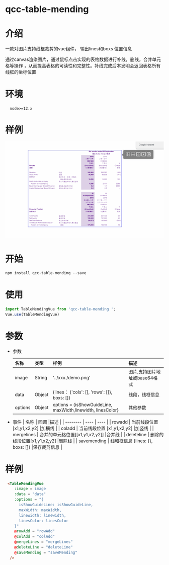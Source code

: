 # qcc-table-mending

# 介绍
  一款对图片支持线框裁剪的vue组件， 输出lines和boxs 位置信息
  
  通过canvas渲染图片，通过鼠标点击实现的表格数据进行补线，删线，合并单元格等操作 ，从而提高表格的可读性和完整性。补线完成后本发明会返回表格所有线框的坐标位置

# 环境
```
  node>=12.x
```

# 样例

![Alt text](./public/demo.gif)

# 开始

```javascript
npm install qcc-table-mending --save
```

# 使用
```javascript
import TableMendingVue from 'qcc-table-mending ';
Vue.use(TableMendingVue)
```

# 参数
* 参数

  |  名称    | 类型  | 样例  | 描述  |
  |  ----    | ----  |----  |----  |
  | image    | String |'../xxx./demo.png' |图片,支持图片地址或base64格式 |
  | data     | Object |{lines： {'cols': [], 'rows': []}, boxs: []} |线段，线框信息 |
  | options  | Object |options = {isShowGuideLine, maxWidth,linewidth, linesColor} | 其他参数 |


* 事件
  |  名称       | 回调  |描述  |
  |  --------   | ----  | ----  |
  | rowadd      | 当前线段位置 [x1,y1,x2,y2] |加横线 |
  | coladd      | 当前线段位置 [x1,y1,x2,y2] |加竖线 |
  | mergelines  | 合并的单元格位置[[x1,y1,x2,y2]] |合并线 |
  | deleteline  | 删除的线段位置[x1,y1,x2,y2] |删除线 |
  | savemending | 线和框信息 {lines: {}, boxs: []} |保存裁剪信息 |

# 样例
```html
 <TableMendingVue
    :image = image
    :data = "data"
    :options = "{
      isShowGuideLine: isShowGuideLine,
      maxWidth: maxWidth,
      linewidth: linewidth,
      linesColor: linesColor
    }"
    @rowAdd = "rowAdd"
    @colAdd = "colAdd"
    @mergeLines = "mergeLines"
    @deleteLine = "deleteLine"
    @saveMending = "saveMending"
  />
  ```
